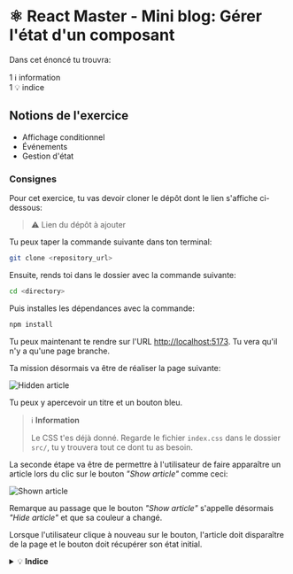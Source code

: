 # ⚛️ React Master - Mini blog: Gérer l'état d'un composant

Dans cet énoncé tu trouvra:

1 ℹ️ information<br>
1 💡 indice

## Notions de l'exercice

*   Affichage conditionnel
*   Événements
*   Gestion d'état

### Consignes

Pour cet exercice, tu vas devoir cloner le dépôt dont le lien s'affiche ci-dessous:

> ⚠️ Lien du dépôt à ajouter

Tu peux taper la commande suivante dans ton terminal:

```bash
git clone <repository_url>
```

Ensuite, rends toi dans le dossier avec la commande suivante:

```bash
cd <directory>
```

Puis installes les dépendances avec la commande:

```bash
npm install
```

Tu peux maintenant te rendre sur l'URL <http://localhost:5173>. Tu vera qu'il n'y a qu'une page branche.

Ta mission désormais va être de réaliser la page suivante:

![Hidden article](assets/ex1/ex1_hidden_article.png)

Tu peux y apercevoir un titre et un bouton bleu.

> ℹ️ **Information**
>
> Le CSS t'es déjà donné. Regarde le fichier `index.css` dans le dossier `src/`, tu y trouvera tout ce dont tu as besoin.

La seconde étape va être de permettre à l'utilisateur de faire apparaître un article lors du clic sur le bouton _"Show article"_ comme ceci:

![Shown article](assets/ex1/ex1_shown_article.png)

Remarque au passage que le bouton _"Show article"_ s'appelle désormais _"Hide article"_ et que sa couleur a changé.

Lorsque l'utilisateur clique à nouveau sur le bouton, l'article doit disparaître de la page et le bouton doit récupérer son état initial.

<details>
 <summary>💡 <b>Indice</b></summary>

 > Pour pouvoir mettre à jour la vue suite au clic de l'utilisateur, tu as besoin de te renseigner sur le hook `useState`.
 >
 > Tu n'as pas besoin de savoir exactement ce qu'est un hook à ce stade. Pars seulement du principe qu'il s'agit d'une simple fonction.
 >
 > Tu vas également avoir besoin de comprendre ce qu'est le `state` d'un composant et pourquoi il est nécessaire.
 >
 > Voici le lien vers la documentation de React qui explique le rôle du `state`: <https://react.dev/learn/state-a-components-memory>
 >
 > Voici le lien vers la page de la documentation de React qui parle de `useState`: <https://react.dev/reference/react/useState>

</details>
